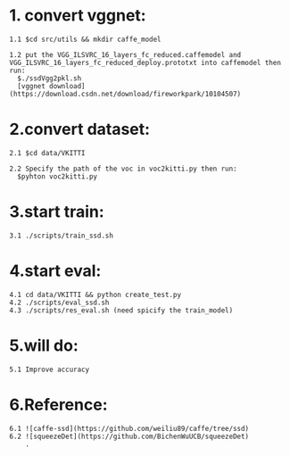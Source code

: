 # 1. convert vggnet:
    1.1 $cd src/utils && mkdir caffe_model
    
    1.2 put the VGG_ILSVRC_16_layers_fc_reduced.caffemodel and VGG_ILSVRC_16_layers_fc_reduced_deploy.prototxt into caffemodel then run:
      $./ssdVgg2pkl.sh
      [vggnet download] (https://download.csdn.net/download/fireworkpark/10104507)

# 2.convert dataset:
    2.1 $cd data/VKITTI 
    
    2.2 Specify the path of the voc in voc2kitti.py then run:
      $pyhton voc2kitti.py
    
# 3.start train:
    3.1 ./scripts/train_ssd.sh

# 4.start eval:
    4.1 cd data/VKITTI && python create_test.py 
    4.2 ./scripts/eval_ssd.sh
    4.3 ./scripts/res_eval.sh (need spicify the train_model)
    
# 5.will do:
    5.1 Improve accuracy
    
# 6.Reference:
    6.1 ![caffe-ssd](https://github.com/weiliu89/caffe/tree/ssd)
    6.2 ![squeezeDet](https://github.com/BichenWuUCB/squeezeDet)
        .